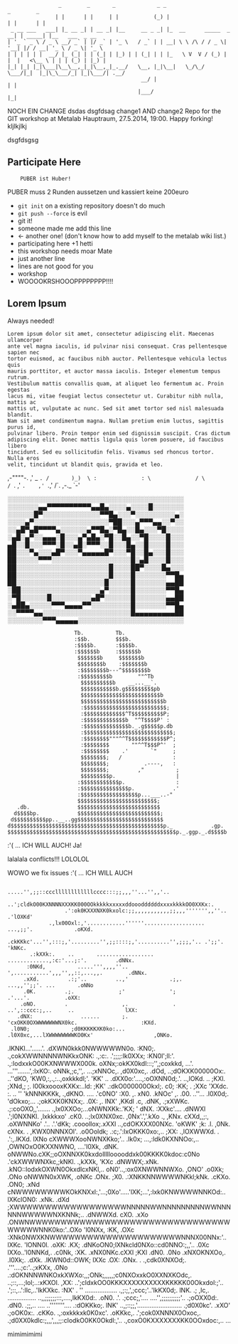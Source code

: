```
                _        _       _             _ _                        _        _
               | |      | |     | |           (_) |                      | |      | |
 _ __ ___   ___| |_ __ _| | __ _| |__     __ _ _| |_  __      _____  _ __| | _____| |__   ___  _ __
| '_ ` _ \ / _ \ __/ _` | |/ _` | '_ \   / _` | | __| \ \ /\ / / _ \| '__| |/ / __| '_ \ / _ \| '_ \
| | | | | |  __/ |_ (_| | | (_| | |_) | | (_| | | |_   \ V  V / (_) | |  |   <\__ \ | | | (_) | |_) |
|_| |_| |_|\___|\__\__,_|_|\__,_|_.__/   \__, |_|\__|   \_/\_/ \___/|_|  |_|\_\___/_| |_|\___/| .__/
                                          __/ |                                               | |
                                         |___/                                                |_|
```
NOCH EIN CHANGE dsdas
dsgfdsag
change1 AND change2 Repo for the GIT workshop at Metalab Hauptraum, 27.5.2014, 19:00. Happy forking!
kljlkjlkj


dsgfdsgsg

Participate Here
----------------

        PUBER ist Huber!
PUBER muss 2 Runden aussetzen und kassiert keine 200euro


* `git init` on a existing repository doesn't do much
* `git push --force` is evil
* git it!
* someone made me add this line
* <- another one! (don't know how to add myself to the metalab wiki list.)
* participating here +1 hetti
* this workshop needs moar Mate
* just another line
* lines are not good for you
* workshop
* WOOOOKRSHOOOPPPPPPPP!!!!

Lorem Ipsum
-----------

Always needed!

    Lorem ipsum dolor sit amet, consectetur adipiscing elit. Maecenas ullamcorper
    ante vel magna iaculis, id pulvinar nisi consequat. Cras pellentesque sapien nec
    tortor euismod, ac faucibus nibh auctor. Pellentesque vehicula lectus quis
    mauris porttitor, et auctor massa iaculis. Integer elementum tempus rutrum.
    Vestibulum mattis convallis quam, at aliquet leo fermentum ac. Proin egestas
    lacus mi, vitae feugiat lectus consectetur ut. Curabitur nibh nulla, mattis ac
    mattis ut, vulputate ac nunc. Sed sit amet tortor sed nisl malesuada blandit.
    Nam sit amet condimentum magna. Nullam pretium enim luctus, sagittis purus id,
    pulvinar libero. Proin tempor enim sed dignissim suscipit. Cras dictum
    adipiscing elit. Donec mattis ligula quis lorem posuere, id faucibus libero
    tincidunt. Sed eu sollicitudin felis. Vivamus sed rhoncus tortor. Nulla eros
    velit, tincidunt ut blandit quis, gravida et leo.

   ,-""""-.
   ,'      _ `.
  /       )_)  \
 :              :
 \              /
  \            /
   `.        ,'
     `.    ,'
       `.,'
        /\`.   ,-._
            `-'

░░░░░░░░░░░░░░░░░░░░░░░░░░░░░░░░░░░░░░░░
░░░░░░░▄▄▀▀▀▀▀▀▀▀▀▀▄▄█▄░░░░▄░░░░█░░░░░░░
░░░░░░█▀░░░░░░░░░░░░░▀▀█▄░░░▀░░░░░░░░░▄░
░░░░▄▀░░░░░░░░░░░░░░░░░▀██░░░▄▀▀▀▄▄░░▀░░
░░▄█▀▄█▀▀▀▀▄░░░░░░▄▀▀█▄░▀█▄░░█▄░░░▀█░░░░
░▄█░▄▀░░▄▄▄░█░░░▄▀▄█▄░▀█░░█▄░░▀█░░░░█░░░
▄█░░█░░░▀▀▀░█░░▄█░▀▀▀░░█░░░█▄░░█░░░░█░░░
██░░░▀▄░░░▄█▀░░░▀▄▄▄▄▄█▀░░░▀█░░█▄░░░█░░░
██░░░░░▀▀▀░░░░░░░░░░░░░░░░░░█░▄█░░░░█░░░
██░░░░░░░░░░░░░░░░░░░░░█░░░░██▀░░░░█▄░░░
██░░░░░░░░░░░░░░░░░░░░░█░░░░█░░░░░░░▀▀█▄
██░░░░░░░░░░░░░░░░░░░░█░░░░░█░░░░░░░▄▄██
░██░░░░░░░░░░░░░░░░░░▄▀░░░░░█░░░░░░░▀▀█▄
░▀█░░░░░░█░░░░░░░░░▄█▀░░░░░░█░░░░░░░▄▄██
░▄██▄░░░░░▀▀▀▄▄▄▄▀▀░░░░░░░░░█░░░░░░░▀▀█▄
░░▀▀▀▀▄▄░░░░░░░░░░░░░░░░░░░░█▄▄▄▄▄▄▄▄▄██
░░░░░░░░▀▀▀▄▄▄▄▄░░░░░░░░░░░░░░░░░░░░░░░░


                         Tb.          Tb.                                
                         :$$b.        $$$b.                              
                         :$$$$b.      :$$$$b.                            
                         :$$$$$$b     :$$$$$$b                           
                          $$$$$$$b     $$$$$$$b                          
                          $$$$$$$$b    :$$$$$$$b                         
                          :$$$$$$$$b---^$$$$$$$$b                        
                          :$$$$$$$$$b        ""^Tb                       
                           $$$$$$$$$$b    __...__`.                      
                           $$$$$$$$$$$b.g$$$$$$$$$pb                     
                           $$$$$$$$$$$$$$$$$$$$$$$$$b                    
                           $$$$$$$$$$$$$$$$$$$$$$$$$$b                   
                           :$$$$$$$$$$$$$$$$$$$$$$$$$$;                  
                           :$$$$$$$$$$$$$^T$$$$$$$$$$P;                  
                           :$$$$$$$$$$$$$b  "^T$$$$P' :                  
                           :$$$$$$$$$$$$$$b._.g$$$$$p.db                 
                           :$$$$$$$$$$$$$$$$$$$$$$$$$$$$;                
                           :$$$$$$$$"""^^T$$$$$$$$$$$$P^;                
                           :$$$$$$$$       ""^^T$$$P^'  ;                
                           :$$$$$$$$    .'       `"     ;                
                           $$$$$$$$;   /                :                
                           $$$$$$$$;           .----,   :                
                           $$$$$$$$;         ,"          ;               
                           $$$$$$$$$p.                   |               
                          :$$$$$$$$$$$$p.                :               
                          :$$$$$$$$$$$$$$$p.            .'               
                          :$$$$$$$$$$$$$$$$$$p...___..-"                 
                          $$$$$$$$$$$$$$$$$$$$$$$$$;                     
       .db.               $$$$$$$$$$$$$$$$$$$$$$$$$$                     
      d$$$$bp.            $$$$$$$$$$$$$$$$$$$$$$$$$$;                    
     d$$$$$$$$$$pp..__..gg$$$$$$$$$$$$$$$$$$$$$$$$$$$                    
    d$$$$$$$$$$$$$$$$$$$$$$$$$$$$$$$$$$$$$$$$$$$$$$$$p._            .gp. 
    $$$$$$$$$$$$$$$$$$$$$$$$$$$$$$$$$$$$$$$$$$$$$$$$$$$$$p._.ggp._.d$$$$b


:'( ... ICH WILL AUCH!
Ja!

lalalala conflicts!!!
LOLOLOL


WOWO we fix issues
:'( ... ICH WILL AUCH

                                       .....'',;;::cccllllllllllllcccc:::;;,,,''...'',,'..
                            ..';cldkO00KXNNNNXXXKK000OOkkkkkxxxxxddoooddddddxxxxkkkkOO0XXKx:.
                      .':ok0KXXXNXK0kxolc:;;,,,,,,,,,,,;;,,,''''''',,''..              .'lOXKd'
                 .,lx00Oxl:,'............''''''...................    ...,;;'.             .oKXd.
              .ckKKkc'...'',:::;,'.........'',;;::::;,'..........'',;;;,'.. .';;'.           'kNKc.
           .:kXXk:.    ..       ..................          .............,:c:'...;:'.         .dNNx.
          :0NKd,          .....''',,,,''..               ',...........',,,'',,::,...,,.        .dNNx.
         .xXd.         .:;'..         ..,'             .;,.               ...,,'';;'. ...       .oNNo
         .0K.         .;.              ;'              ';                      .'...'.           .oXX:
        .oNO.         .                 ,.              .     ..',::ccc:;,..     ..                lXX:
       .dNX:               ......       ;.                'cxOKK0OXWWWWWWWNX0kc.                    :KXd.
     .l0N0;             ;d0KKKKKXK0ko:...              .l0X0xc,...lXWWWWWWWWKO0Kx'                   ,ONKo.
   .lKNKl...'......'. .dXWN0kkk0NWWWWWN0o.            :KN0;.  .,cokXWWNNNNWNKkxONK: .,:c:.      .';;;;:lk0XXx;
  :KN0l';ll:'.         .,:lodxxkO00KXNWWWX000k.       oXNx;:okKX0kdl:::;'',;coxkkd, ...'. ...'''.......',:lxKO:.
 oNNk,;c,'',.                      ...;xNNOc,.         ,d0X0xc,.     .dOd,           ..;dOKXK00000Ox:.   ..''dKO,
'KW0,:,.,:..,oxkkkdl;'.                'KK'              ..           .dXX0o:'....,:oOXNN0d;.'. ..,lOKd.   .. ;KXl.
;XNd,;  ;. l00kxoooxKXKx:..ld:         ;KK'                             .:dkO000000Okxl;.   c0;      :KK;   .  ;XXc
'XXdc.  :. ..    '' 'kNNNKKKk,      .,dKNO.                                   ....       .'c0NO'      :X0.  ,.  xN0.
.kNOc'  ,.      .00. ..''...      .l0X0d;.             'dOkxo;...                    .;okKXK0KNXx;.   .0X:  ,.  lNX'
 ,KKdl  .c,    .dNK,            .;xXWKc.                .;:coOXO,,'.......       .,lx0XXOo;...oNWNXKk:.'KX;  '   dNX.
  :XXkc'....  .dNWXl        .';l0NXNKl.          ,lxkkkxo' .cK0.          ..;lx0XNX0xc.     ,0Nx'.','.kXo  .,  ,KNx.
   cXXd,,;:, .oXWNNKo'    .'..  .'.'dKk;        .cooollox;.xXXl     ..,cdOKXXX00NXc.      'oKWK'     ;k:  .l. ,0Nk.
    cXNx.  . ,KWX0NNNXOl'.           .o0Ooldk;            .:c;.':lxOKKK0xo:,.. ;XX:   .,lOXWWXd.      . .':,.lKXd.
     lXNo    cXWWWXooNWNXKko;'..       .lk0x;       ...,:ldk0KXNNOo:,..       ,OWNOxO0KXXNWNO,        ....'l0Xk,
     .dNK.   oNWWNo.cXK;;oOXNNXK0kxdolllllooooddxk00KKKK0kdoc:c0No        .'ckXWWWNXkc,;kNKl.          .,kXXk,
      'KXc  .dNWWX;.xNk.  .kNO::lodxkOXWN0OkxdlcxNKl,..        oN0'..,:ox0XNWWNNWXo.  ,ONO'           .o0Xk;
      .ONo    oNWWN0xXWK, .oNKc       .ONx.      ;X0.          .:XNKKNNWWWWNKkl;kNk. .cKXo.           .ON0;
      .xNd   cNWWWWWWWWKOkKNXxl:,'...;0Xo'.....'lXK;...',:lxk0KNWWWWNNKOd:..   lXKclON0:            .xNk.
      .dXd   ;XWWWWWWWWWWWWWWWWWWNNNNNWWNNNNNNNNNWWNNNNNNWWWWWNXKNNk;..        .dNWWXd.             cXO.
      .xXo   .ONWNWWWWWWWWWWWWWWWWWWWWWWWWWWWWWWWWWWWWWNNK0ko:'..OXo          'l0NXx,              :KK,
      .OXc    :XNk0NWXKNWWWWWWWWWWWWWWWWWWWWWNNNX00NNx:'..       lXKc.     'lONN0l.              .oXK:
      .KX;    .dNKoON0;lXNkcld0NXo::cd0NNO:;,,'.. .0Xc            lXXo..'l0NNKd,.              .c0Nk,
      :XK.     .xNX0NKc.cXXl  ;KXl    .dN0.       .0No            .xNXOKNXOo,.               .l0Xk;.
     .dXk.      .lKWN0d::OWK;  lXXc    .OX:       .ONx.     . .,cdk0XNXOd;.   .'''....;c:'..;xKXx,
     .0No         .:dOKNNNWNKOxkXWXo:,,;ONk;,,,,,;c0NXOxxkO0XXNXKOdc,.  ..;::,...;lol;..:xKXOl.
     ,XX:             ..';cldxkOO0KKKXXXXXXXXXXKKKKK00Okxdol:;'..   .';::,..':llc,..'lkKXkc.
     :NX'    .     ''            ..................             .,;:;,',;ccc;'..'lkKX0d;.
     lNK.   .;      ,lc,.         ................        ..,,;;;;;;:::,....,lkKX0d:.
    .oN0.    .'.      .;ccc;,'....              ....'',;;;;;;;;;;'..   .;oOXX0d:.
    .dN0.      .;;,..       ....                ..''''''''....     .:dOKKko;.
     lNK'         ..,;::;;,'.........................           .;d0X0kc'.
     .xXO'                                                 .;oOK0x:.
      .cKKo.                                    .,:oxkkkxk0K0xc'.
        .oKKkc,.                         .';cok0XNNNX0Oxoc,.
          .;d0XX0kdlc:;,,,',,,;;:clodkO0KK0Okdl:,'..
              .,coxO0KXXXXXXXKK0OOxdoc:,..
                        ...



mimimimimi
